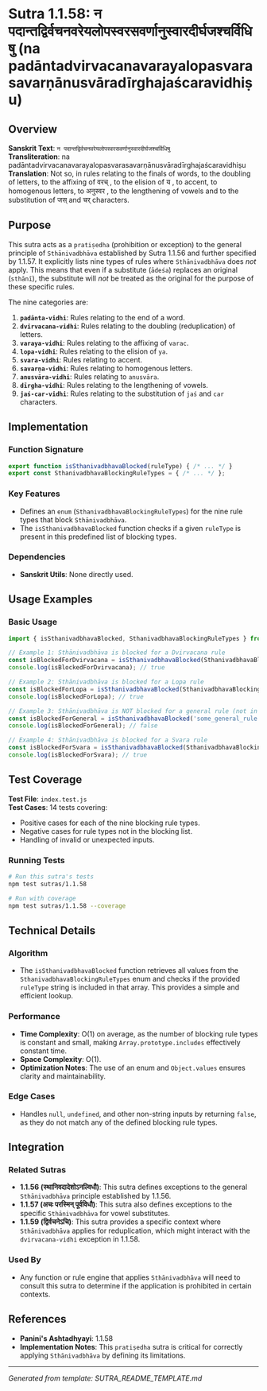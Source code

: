 # Sutra 1.1.58: न पदान्तद्विर्वचनवरेयलोपस्वरसवर्णानुस्वारदीर्घजश्चर्विधिषु (na padāntadvirvacanavarayalopasvarasavarṇānusvāradīrghajaścaravidhiṣu)

## Overview

**Sanskrit Text**: `न पदान्तद्विर्वचनवरेयलोपस्वरसवर्णानुस्वारदीर्घजश्चर्विधिषु`  
**Transliteration**: na padāntadvirvacanavarayalopasvarasavarṇānusvāradīrghajaścaravidhiṣu  
**Translation**: Not so, in rules relating to the finals of words, to the doubling of letters, to the affixing of वरच् , to the elision of य , to accent, to homogenous letters, to अनुस्वर , to the lengthening of vowels and to the substitution of जस् and चर् characters.

## Purpose

This sutra acts as a `pratiṣedha` (prohibition or exception) to the general principle of `Sthānivadbhāva` established by Sutra 1.1.56 and further specified by 1.1.57. It explicitly lists nine types of rules where `Sthānivadbhāva` does *not* apply. This means that even if a substitute (`ādeśa`) replaces an original (`sthānī`), the substitute will *not* be treated as the original for the purpose of these specific rules.

The nine categories are:
1.  **`padānta-vidhi`**: Rules relating to the end of a word.
2.  **`dvirvacana-vidhi`**: Rules relating to the doubling (reduplication) of letters.
3.  **`varaya-vidhi`**: Rules relating to the affixing of `varac`.
4.  **`lopa-vidhi`**: Rules relating to the elision of `ya`.
5.  **`svara-vidhi`**: Rules relating to accent.
6.  **`savarṇa-vidhi`**: Rules relating to homogenous letters.
7.  **`anusvāra-vidhi`**: Rules relating to `anusvāra`.
8.  **`dīrgha-vidhi`**: Rules relating to the lengthening of vowels.
9.  **`jaś-car-vidhi`**: Rules relating to the substitution of `jaś` and `car` characters.

## Implementation

### Function Signature
```javascript
export function isSthanivadbhavaBlocked(ruleType) { /* ... */ }
export const SthanivadbhavaBlockingRuleTypes = { /* ... */ };
```

### Key Features
- Defines an `enum` (`SthanivadbhavaBlockingRuleTypes`) for the nine rule types that block `Sthānivadbhāva`.
- The `isSthanivadbhavaBlocked` function checks if a given `ruleType` is present in this predefined list of blocking types.

### Dependencies
- **Sanskrit Utils**: None directly used.

## Usage Examples

### Basic Usage
```javascript
import { isSthanivadbhavaBlocked, SthanivadbhavaBlockingRuleTypes } from './index.js';

// Example 1: Sthānivadbhāva is blocked for a Dvirvacana rule
const isBlockedForDvirvacana = isSthanivadbhavaBlocked(SthanivadbhavaBlockingRuleTypes.DVIRVACANA_VIDHI);
console.log(isBlockedForDvirvacana); // true

// Example 2: Sthānivadbhāva is blocked for a Lopa rule
const isBlockedForLopa = isSthanivadbhavaBlocked(SthanivadbhavaBlockingRuleTypes.LOPA_VIDHI);
console.log(isBlockedForLopa); // true

// Example 3: Sthānivadbhāva is NOT blocked for a general rule (not in the list)
const isBlockedForGeneral = isSthanivadbhavaBlocked('some_general_rule');
console.log(isBlockedForGeneral); // false

// Example 4: Sthānivadbhāva is blocked for a Svara rule
const isBlockedForSvara = isSthanivadbhavaBlocked(SthanivadbhavaBlockingRuleTypes.SVARA_VIDHI);
console.log(isBlockedForSvara); // true
```

## Test Coverage

**Test File**: `index.test.js`  
**Test Cases**: 14 tests covering:
- Positive cases for each of the nine blocking rule types.
- Negative cases for rule types not in the blocking list.
- Handling of invalid or unexpected inputs.

### Running Tests
```bash
# Run this sutra's tests
npm test sutras/1.1.58

# Run with coverage
npm test sutras/1.1.58 --coverage
```

## Technical Details

### Algorithm
- The `isSthanivadbhavaBlocked` function retrieves all values from the `SthanivadbhavaBlockingRuleTypes` enum and checks if the provided `ruleType` string is included in that array. This provides a simple and efficient lookup.

### Performance
- **Time Complexity**: O(1) on average, as the number of blocking rule types is constant and small, making `Array.prototype.includes` effectively constant time.
- **Space Complexity**: O(1).
- **Optimization Notes**: The use of an enum and `Object.values` ensures clarity and maintainability.

### Edge Cases
- Handles `null`, `undefined`, and other non-string inputs by returning `false`, as they do not match any of the defined blocking rule types.

## Integration

### Related Sutras
- **1.1.56 (स्थानिवदादेशोऽनल्विधौ)**: This sutra defines exceptions to the general `Sthānivadbhāva` principle established by 1.1.56.
- **1.1.57 (अचः परस्मिन् पूर्वविधौ)**: This sutra also defines exceptions to the specific `Sthānivadbhāva` for vowel substitutes.
- **1.1.59 (द्विर्वचनेऽचि)**: This sutra provides a specific context where `Sthānivadbhāva` applies for reduplication, which might interact with the `dvirvacana-vidhi` exception in 1.1.58.

### Used By
- Any function or rule engine that applies `Sthānivadbhāva` will need to consult this sutra to determine if the application is prohibited in certain contexts.

## References

- **Panini's Ashtadhyayi**: 1.1.58
- **Implementation Notes**: This `pratiṣedha` sutra is critical for correctly applying `Sthānivadbhāva` by defining its limitations.

---

*Generated from template: SUTRA_README_TEMPLATE.md*
